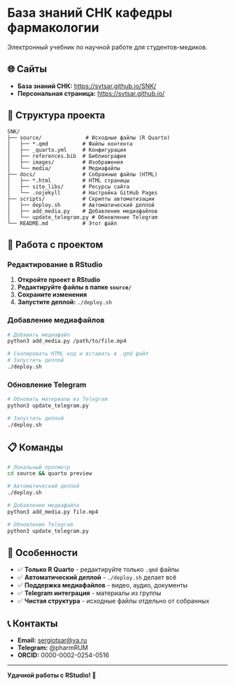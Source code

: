 # База знаний СНК кафедры фармакологии

Электронный учебник по научной работе для студентов-медиков.

## 🌐 Сайты

- **База знаний СНК:** https://svtsar.github.io/SNK/
- **Персональная страница:** https://svtsar.github.io/

## 📁 Структура проекта

```
SNK/
├── source/              # Исходные файлы (R Quarto)
│   ├── *.qmd           # Файлы контента
│   ├── _quarto.yml     # Конфигурация
│   ├── references.bib  # Библиография
│   ├── images/         # Изображения
│   └── media/          # Медиафайлы
├── docs/               # Собранные файлы (HTML)
│   ├── *.html          # HTML страницы
│   ├── site_libs/      # Ресурсы сайта
│   └── .nojekyll       # Настройка GitHub Pages
├── scripts/            # Скрипты автоматизации
│   ├── deploy.sh       # Автоматический деплой
│   ├── add_media.py    # Добавление медиафайлов
│   └── update_telegram.py # Обновление Telegram
└── README.md           # Этот файл
```

## 🚀 Работа с проектом

### Редактирование в RStudio

1. **Откройте проект в RStudio**
2. **Редактируйте файлы в папке `source/`**
3. **Сохраните изменения**
4. **Запустите деплой:** `./deploy.sh`

### Добавление медиафайлов

```bash
# Добавить медиафайл
python3 add_media.py /path/to/file.mp4

# Скопировать HTML код и вставить в .qmd файл
# Запустить деплой
./deploy.sh
```

### Обновление Telegram

```bash
# Обновить материалы из Telegram
python3 update_telegram.py

# Запустить деплой
./deploy.sh
```

## 📋 Команды

```bash
# Локальный просмотр
cd source && quarto preview

# Автоматический деплой
./deploy.sh

# Добавление медиафайла
python3 add_media.py file.mp4

# Обновление Telegram
python3 update_telegram.py
```

## 🎯 Особенности

- ✅ **Только R Quarto** - редактируйте только `.qmd` файлы
- ✅ **Автоматический деплой** - `./deploy.sh` делает всё
- ✅ **Поддержка медиафайлов** - видео, аудио, документы
- ✅ **Telegram интеграция** - материалы из группы
- ✅ **Чистая структура** - исходные файлы отдельно от собранных

## 📞 Контакты

- **Email:** sergiotsar@ya.ru
- **Telegram:** @pharmRUM
- **ORCID:** 0000-0002-0254-0516

---

**Удачной работы с RStudio! 🎉** 